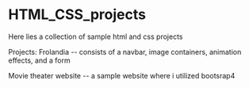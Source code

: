 # HTML_CSS_projects

Here lies a collection of sample html and css projects

Projects:
Frolandia -- consists of a navbar, image containers, animation effects, and a form

Movie theater website -- a sample website where i utilized bootsrap4

